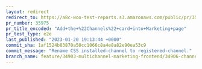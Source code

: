 ```yaml
---
layout: redirect
redirect_to: https://a8c-woo-test-reports.s3.amazonaws.com/public/pr/35975/e2e/index.html
pr_number: 35975
pr_title_encoded: "Add+the+%22Channels%22+card+into+Marketing+page"
pr_test_type: e2e
last_published: "2023-01-20 19:13:44 +0000"
commit_sha: 1af1524b83870a50cc1066c8a4e8a82e90ea53c9
commit_message: "Rename CSS installed-channel to registered-channel."
branch_name: feature/34903-multichannel-marketing-frontend/34906-channels-card
---
```

